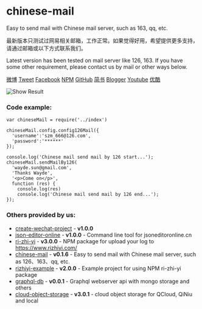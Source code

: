 # chinese-mail
Easy to send mail with Chinese mail server, such as 163, qq, etc.

最新版本只测试过网易相关邮箱，工作正常。如果觉得好用，希望提供更多支持，请通过邮箱或以下方式联系我们。

Latest version has been tested on mail server like 126, 163. If you have some other requirement, please contact us by mail or other ways below.

[微博](http://weibo.com/zmtech)
[Tweet](https://twitter.com/szm_tech)
[Facebook](https://www.facebook.com/wayde.sun.3)
[NPM](https://www.npmjs.com/~sunzhongmou)
[GitHub](https://github.com/sunzhongmou)
[简书](http://www.jianshu.com/u/e41dcab0d8ce)
[Blogger](https://sunzhongmou.blogspot.tw/)
[Youtube](https://www.youtube.com/channel/UCtEfD4Ut7_0Btqx2Kw104VA)
[优酷](http://i.youku.com/ihakula?spm=a2hzp.8244740.0.0)

![Show Result](http://opzmk10r6.bkt.clouddn.com/result.png)

### Code example:

```
var chineseMail = require('../index')

chineseMail.config.config126Mail({
  'username':'szm_666@126.com',
  'password':'******'
});

console.log('Chinese mail send mail by 126 start...');
chineseMail.sendMailBy126(
  'wayde.sun@gmail.com',
  'Thanks Wayde',
  '<p>Come on</p>',
  function (res) {
    console.log(res)
    console.log('Chinese mail send mail by 126 end...');
});

```

### Others provided by us:

*   [create-wechat-project](/package/create-wechat-project) - **v1.0.0**
*   [json-editor-online](/package/json-editor-online) - **v1.0.0** - Command line tool for jsoneditoronline.cn
*   [ri-zhi-yi](/package/ri-zhi-yi) - **v3.0.0** - NPM package for upload your log to https://www.rizhiyi.com/
*   [chinese-mail](/package/chinese-mail) - **v0.1.6** - Easy to send mail with Chinese mail server, such as 126、163、qq, etc.
*   [rizhiyi-example](/package/rizhiyi-example) - **v2.0.0** - Example project for using NPM ri-zhi-yi package
*   [graphql-db](/package/graphql-db) - **v0.0.1** - Graphql webserver api with mongo storage and others
*   [cloud-object-storage](/package/cloud-object-storage) - **v3.0.1** - cloud object storage for QCloud, QiNiu and local